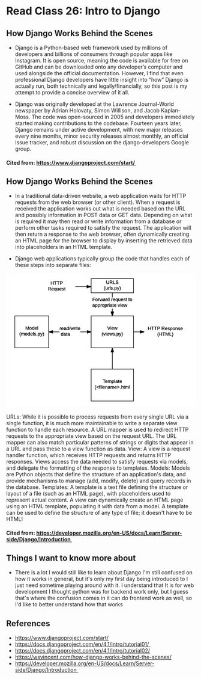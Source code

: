 # Read Class 26: Intro to Django

## How Django Works Behind the Scenes

- Django is a Python-based web framework used by millions of developers and billions of consumers through popular apps like Instagram. It is open source, meaning the code is available for free on GitHub and can be downloaded onto any developer’s computer and used alongside the official documentation. However, I find that even professional Django developers have little insight into “how” Django is actually run, both technically and legally/financially, so this post is my attempt to provide a concise overview of it all.

- Django was originally developed at the Lawrence Journal-World newspaper by Adrian Holovaty, Simon Willison, and Jacob Kaplan-Moss. The code was open-sourced in 2005 and developers immediately started making contributions to the codebase. Fourteen years later, Django remains under active development, with new major releases every nine months, minor security releases almost monthly, an official issue tracker, and robust discussion on the django-developers Google group.

#### Cited from: https://www.djangoproject.com/start/ 

## How Django Works Behind the Scenes

- In a traditional data-driven website, a web application waits for HTTP requests from the web browser (or other client). When a request is received the application works out what is needed based on the URL and possibly information in POST data or GET data. Depending on what is required it may then read or write information from a database or perform other tasks required to satisfy the request. The application will then return a response to the web browser, often dynamically creating an HTML page for the browser to display by inserting the retrieved data into placeholders in an HTML template.

- Django web applications typically group the code that handles each of these steps into separate files:

![Django Diagram](images/basic-django.png)

URLs: While it is possible to process requests from every single URL via a single function, it is much more maintainable to write a separate view function to handle each resource. A URL mapper is used to redirect HTTP requests to the appropriate view based on the request URL. The URL mapper can also match particular patterns of strings or digits that appear in a URL and pass these to a view function as data.
View: A view is a request handler function, which receives HTTP requests and returns HTTP responses. Views access the data needed to satisfy requests via models, and delegate the formatting of the response to templates.
Models: Models are Python objects that define the structure of an application's data, and provide mechanisms to manage (add, modify, delete) and query records in the database.
Templates: A template is a text file defining the structure or layout of a file (such as an HTML page), with placeholders used to represent actual content. A view can dynamically create an HTML page using an HTML template, populating it with data from a model. A template can be used to define the structure of any type of file; it doesn't have to be HTML!

#### Cited from: https://developer.mozilla.org/en-US/docs/Learn/Server-side/Django/Introduction 

## Things I want to know more about

- There is a lot I would still like to learn about Django I'm still confused on how it works in general, but it's only my first day being introduced to I just need sometime playing around with it. I understand that It is for web development I thought python was for backend work only, but I guess that's where the confusion comes in it can do frontend work as well, so I'd like to better understand how that works

## References
- https://www.djangoproject.com/start/
- https://docs.djangoproject.com/en/4.1/intro/tutorial01/ 
- https://docs.djangoproject.com/en/4.1/intro/tutorial02/
- https://wsvincent.com/how-django-works-behind-the-scenes/
- https://developer.mozilla.org/en-US/docs/Learn/Server-side/Django/Introduction 
